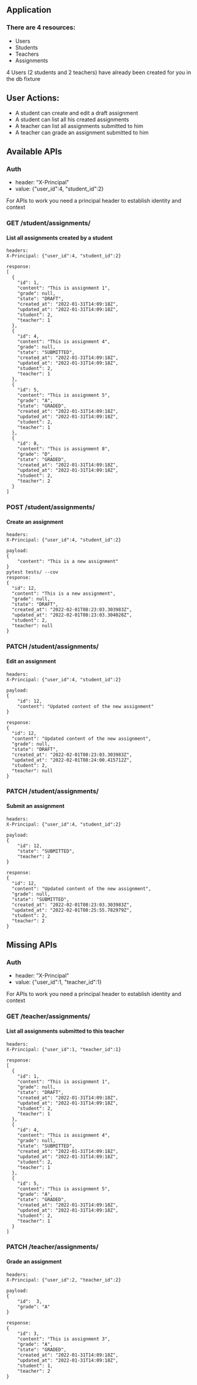 ## Application 
### There are 4 resources:
- Users
- Students
- Teachers
- Assignments

4 Users (2 students and 2 teachers) have already been created for you in the db fixture

## User Actions:
- A student can create and edit a draft assignment
- A student can list all his created assignments
- A teacher can list all assignments submitted to him
- A teacher can grade an assignment submitted to him

## Available APIs
### Auth
- header: "X-Principal"
- value: {"user_id":4, "student_id":2}

For APIs to work you need a principal header to establish identity and context

### GET /student/assignments/
#### List all assignments created by a student
```
headers:
X-Principal: {"user_id":4, "student_id":2}

response:
[
  {
    "id": 1,
    "content": "This is assignment 1",
    "grade": null,
    "state": "DRAFT",
    "created_at": "2022-01-31T14:09:18Z",
    "updated_at": "2022-01-31T14:09:18Z",
    "student": 2,
    "teacher": 1
  },
  {
    "id": 4,
    "content": "This is assignment 4",
    "grade": null,
    "state": "SUBMITTED",
    "created_at": "2022-01-31T14:09:18Z",
    "updated_at": "2022-01-31T14:09:18Z",
    "student": 2,
    "teacher": 1
  },
  {
    "id": 5,
    "content": "This is assignment 5",
    "grade": "A",
    "state": "GRADED",
    "created_at": "2022-01-31T14:09:18Z",
    "updated_at": "2022-01-31T14:09:18Z",
    "student": 2,
    "teacher": 1
  },
  {
    "id": 8,
    "content": "This is assignment 8",
    "grade": "D",
    "state": "GRADED",
    "created_at": "2022-01-31T14:09:18Z",
    "updated_at": "2022-01-31T14:09:18Z",
    "student": 2,
    "teacher": 2
  }
]
```

### POST /student/assignments/
#### Create an assignment
```
headers:
X-Principal: {"user_id":4, "student_id":2}

payload:
{
    "content": "This is a new assignment"
}
pytest tests/ --cov
response:
{
  "id": 12,
  "content": "This is a new assignment",
  "grade": null,
  "state": "DRAFT",
  "created_at": "2022-02-01T08:23:03.303983Z",
  "updated_at": "2022-02-01T08:23:03.304028Z",
  "student": 2,
  "teacher": null
}
```

### PATCH /student/assignments/
#### Edit an assignment
```
headers:
X-Principal: {"user_id":4, "student_id":2}

payload:
{
    "id": 12,
    "content": "Updated content of the new assignment"
}

response:
{
  "id": 12,
  "content": "Updated content of the new assignment",
  "grade": null,
  "state": "DRAFT",
  "created_at": "2022-02-01T08:23:03.303983Z",
  "updated_at": "2022-02-01T08:24:00.415712Z",
  "student": 2,
  "teacher": null
}
```

### PATCH /student/assignments/
#### Submit an assignment
```
headers:
X-Principal: {"user_id":4, "student_id":2}

payload:
{
    "id": 12,
    "state": "SUBMITTED",
    "teacher": 2
}

response:
{
  "id": 12,
  "content": "Updated content of the new assignment",
  "grade": null,
  "state": "SUBMITTED",
  "created_at": "2022-02-01T08:23:03.303983Z",
  "updated_at": "2022-02-01T08:25:55.782979Z",
  "student": 2,
  "teacher": 2
}
```

## Missing APIs
### Auth
- header: "X-Principal"
- value: {"user_id":1, "teacher_id":1}

For APIs to work you need a principal header to establish identity and context

### GET /teacher/assignments/
#### List all assignments submitted to this teacher
```
headers:
X-Principal: {"user_id":1, "teacher_id":1}

response:
[
  {
    "id": 1,
    "content": "This is assignment 1",
    "grade": null,
    "state": "DRAFT",
    "created_at": "2022-01-31T14:09:18Z",
    "updated_at": "2022-01-31T14:09:18Z",
    "student": 2,
    "teacher": 1
  },
  {
    "id": 4,
    "content": "This is assignment 4",
    "grade": null,
    "state": "SUBMITTED",
    "created_at": "2022-01-31T14:09:18Z",
    "updated_at": "2022-01-31T14:09:18Z",
    "student": 2,
    "teacher": 1
  },
  {
    "id": 5,
    "content": "This is assignment 5",
    "grade": "A",
    "state": "GRADED",
    "created_at": "2022-01-31T14:09:18Z",
    "updated_at": "2022-01-31T14:09:18Z",
    "student": 2,
    "teacher": 1
  }
]
```

### PATCH /teacher/assignments/
#### Grade an assignment
```
headers:
X-Principal: {"user_id":2, "teacher_id":2}

payload:
{
    "id":  3,
    "grade": "A"
}

response:
{
    "id": 3,
    "content": "This is assignment 3",
    "grade": "A",
    "state": "GRADED",
    "created_at": "2022-01-31T14:09:18Z",
    "updated_at": "2022-01-31T14:09:18Z",
    "student": 1,
    "teacher": 2
}
```